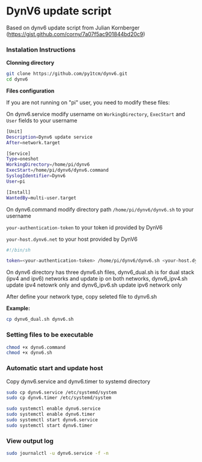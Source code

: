# DynV6 update script 

Based on dynv6 update script from Julian Kornberger (https://gist.github.com/corny/7a07f5ac901844bd20c9)

### Instalation Instructions

**Clonning directory**

~~~bash
git clone https://github.com/py1tcm/dynv6.git
cd dynv6

~~~

**Files configuration**

If you are not running on "pi" user, you need to modify these files:

On dynv6.service modify username on <code>WorkingDirectory</code>, <code>ExecStart</code> and <code>User</code> fields to your username

~~~bash
[Unit] 
Description=Dynv6 update service 
After=network.target 

[Service] 
Type=oneshot 
WorkingDirectory=/home/pi/dynv6 
ExecStart=/home/pi/dynv6/dynv6.command 
SyslogIdentifier=Dynv6 
User=pi 

[Install]
WantedBy=multi-user.target

~~~

On dynv6.command modify directory path <code>/home/pi/dynv6/dynv6.sh</code> to your username

<code>your-authentication-token</code> to your token id provided by DynV6

<code>your-host.dynv6.net</code> to your host provided by DynV6

~~~bash
#!/bin/sh

token=<your-authentication-token> /home/pi/dynv6/dynv6.sh <your-host.dynv6.net>

~~~

On dynv6 directory has three dynv6.sh files, dynv6_dual.sh is for dual stack (ipv4 and ipv6) networks and update ip on both networks, dynv6_ipv4.sh update ipv4 netowrk only and dynv6_ipv6.sh update ipv6 network only

After define your network type, copy seleted file to dynv6.sh

**Example:**

~~~bash
cp dynv6_dual.sh dynv6.sh

~~~

### Setting files to be executable

~~~bash
chmod +x dynv6.command
chmod +x dynv6.sh

~~~

### Automatic start and update host

Copy dynv6.service and dynv6.timer to systemd directory

~~~bash
sudo cp dynv6.service /etc/systemd/system
sudo cp dynv6.timer /etc/systemd/system

sudo systemctl enable dynv6.service
sudo systemctl enable dynv6.timer
sudo systemctl start dynv6.service
sudo systemctl start dynv6.timer

~~~


### View output log

~~~bash
sudo journalctl -u dynv6.service -f -n

~~~
